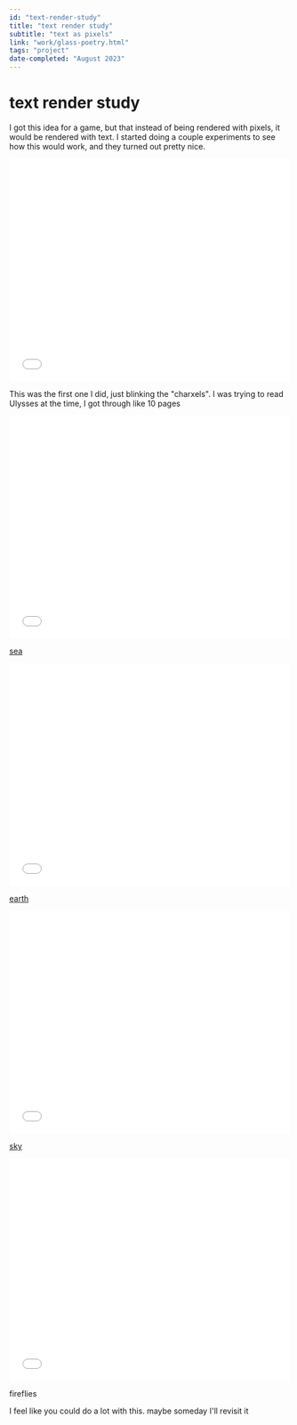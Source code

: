 ```yaml
---
id: "text-render-study"
title: "text render study"
subtitle: "text as pixels"
link: "work/glass-poetry.html"
tags: "project"
date-completed: "August 2023"
---
```

text render study
============

I got this idea for a game, but that instead of being rendered with pixels, it would be rendered with text. I started doing a couple experiments to see how this would work, and they turned out pretty nice.

<iframe src="/assets/glass-poetry/base.html" frameborder="0" scrolling="no" height="400" width="100%" allowfullscreen="true"></iframe>

This was the first one I did, just blinking the "charxels". I was trying to read Ulysses at the time, I got through like 10 pages

<iframe src="/assets/glass-poetry/sea.html" frameborder="0" scrolling="no" height="400" width="100%" allowfullscreen="true"></iframe>

[sea](https://www.academyforchange.org/2013/01/03/the-donella-meadows-archive-lines-in-the-mind-not-in-the-world-shared-by-hal-hamilton/)

<iframe src="/assets/glass-poetry/earth.html" frameborder="0" scrolling="no" height="400" width="100%" allowfullscreen="true"></iframe>

[earth](https://link.springer.com/article/10.1007/s13530-016-0276-y)

<iframe src="/assets/glass-poetry/sky.html" frameborder="0" scrolling="no" height="400" width="100%" allowfullscreen="true"></iframe>

[sky](https://medium.com/@the_jennitaur/how-to-do-nothing-57e100f59bbb)

<iframe src="/assets/glass-poetry/fireflies.html" frameborder="0" scrolling="no" height="400" width="100%" allowfullscreen="true"></iframe>

fireflies

I feel like you could do a lot with this. maybe someday I'll revisit it
